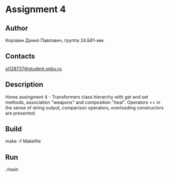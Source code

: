 # Assignment 4
## Author
Коровин Данил Павлович, группа 24.Б81-мм
## Contacts
st128737@student.spbu.ru
## Description
Home assingment 4 - Transformers class hierarchy with get and set methods, association "weapons" and composition "heal". Operators << in the sense of string output, comparison operators, overloading constructors are presented.
## Build
make -f Makefile
## Run 
./main
